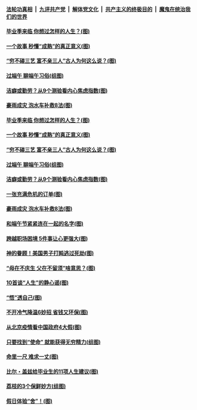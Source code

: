 

####  [法轮功真相](../../../../basic/blob/master/README.md?t=06260231) &nbsp;|&nbsp; [九评共产党](../../../../9ping.md/blob/master/README.md?t=06260231) &nbsp;|&nbsp; [解体党文化](../../../../jtdwh.md/blob/master/README.md?t=06260231)  &nbsp;|&nbsp; [共产主义的终极目的](../../../../gczydzjmd.md/blob/master/README.md?t=06260231) &nbsp;|&nbsp; [魔鬼在统治我们的世界](../../../../mgztzwmdsj.md/blob/master/README.md?t=06260231) 

#### [毕业季来临 你想过怎样的人生？(图)](../pages/p8/937661.md?t=06260231) 

#### [一个故事 秒懂“成熟”的真正意义(图)](../pages/p8/936405.md?t=06260231) 

#### [“穷不碰三艺 富不亲三人”古人为何这么说？(图)](../pages/p8/937602.md?t=06260231) 

#### [过端午 聊端午习俗(组图)](../pages/p8/937246.md?t=06260231) 

#### [洁癖或勤劳？从9个测验看内心焦虑指数(图)](../pages/p8/937558.md?t=06260231) 

#### [豪雨成灾 泡水车补救8法(图)](../pages/p8/937526.md?t=06260231) 

#### [毕业季来临 你想过怎样的人生？(图)](../pages/p8/937661.md?t=06260231) 

#### [一个故事 秒懂“成熟”的真正意义(图)](../pages/p8/936405.md?t=06260231) 

#### [“穷不碰三艺 富不亲三人”古人为何这么说？(图)](../pages/p8/937602.md?t=06260231) 

#### [过端午 聊端午习俗(组图)](../pages/p8/937246.md?t=06260231) 

#### [洁癖或勤劳？从9个测验看内心焦虑指数(图)](../pages/p8/937558.md?t=06260231) 

#### [一张充满危机的订单(图)](../pages/p8/936981.md?t=06260231) 

#### [豪雨成灾 泡水车补救8法(图)](../pages/p8/937526.md?t=06260231) 

#### [和端午节紧紧连在一起的名字(图)](../pages/p8/937448.md?t=06260231) 

#### [跨越职场困境 5件事让心更强大(图)](../pages/p8/937375.md?t=06260231) 

#### [神的眷顾！美国男子打盹逃过死劫(图)](../pages/p8/936985.md?t=06260231) 

#### [“母在不庆生 父在不留须”啥意思？(图)](../pages/p8/937234.md?t=06260231) 

#### [10首谈“人生”的静心谣(图)](../pages/p8/936965.md?t=06260231) 

#### [“悟”透自己(图)](../pages/p8/936972.md?t=06260231) 

#### [不开冷气降温6妙招 省钱又环保(图)](../pages/p8/937329.md?t=06260231) 

#### [从北京疫情看中国政府4大假(图)](../pages/p8/937196.md?t=06260231) 

#### [只要找到“使命” 就能获得无穷精力(组图)](../pages/p8/937159.md?t=06260231) 

#### [命里一尺 难求一丈(图)](../pages/p8/936782.md?t=06260231) 

#### [比尔・盖兹给毕业生的11项人生建议(图)](../pages/p8/936231.md?t=06260231) 

#### [荔枝的3个保鲜妙方(组图)](../pages/p8/936950.md?t=06260231) 

#### [假日体验“舍”！(图)](../pages/p8/937183.md?t=06260231) 

